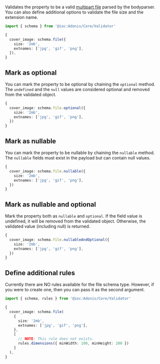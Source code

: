 Validates the property to be a valid [multipart file](../../../guides/http/file-uploads.md#retrieving-uploaded-files) parsed by the bodyparser. You can also define additional options to validate the file size and the extension name.

```ts
import { schema } from '@ioc:Adonis/Core/Validator'

{
  cover_image: schema.file({
    size: '2mb',
    extnames: ['jpg', 'gif', 'png'],
  }),
}
```

## Mark as optional
You can mark the property to be optional by chaining the `optional` method. The `undefined` and the `null` values are considered optional and removed from the validated object.

```ts
{
  cover_image: schema.file.optional({
    size: '2mb',
    extnames: ['jpg', 'gif', 'png'],
  })
}
```

## Mark as nullable
You can mark the property to be nullable by chaining the `nullable` method. The `nullable` fields must exist in the payload but can contain null values.

```ts
{
  cover_image: schema.file.nullable({
    size: '2mb',
    extnames: ['jpg', 'gif', 'png'],
  })
}
```

## Mark as nullable and optional
Mark the property both as `nullable` and `optional`. If the field value is undefined, it will be removed from the validated object. Otherwise, the validated value (including null) is returned.

```ts
{
  cover_image: schema.file.nullableAndOptional({
    size: '2mb',
    extnames: ['jpg', 'gif', 'png'],
  })
}
```

## Define additional rules
Currently there are NO rules available for the file schema type. However, if you were to create one, then you can pass it as the second argument.

```ts
import { schema, rules } from '@ioc:Adonis/Core/Validator'

{
  cover_image: schema.file(
    {
      size: '2mb',
      extnames: ['jpg', 'gif', 'png'],
    },
    [
      // NOTE: This rule does not exists.
      rules.dimensions({ minWidth: 100, minHeight: 200 })
    ]
  ),
}
```
